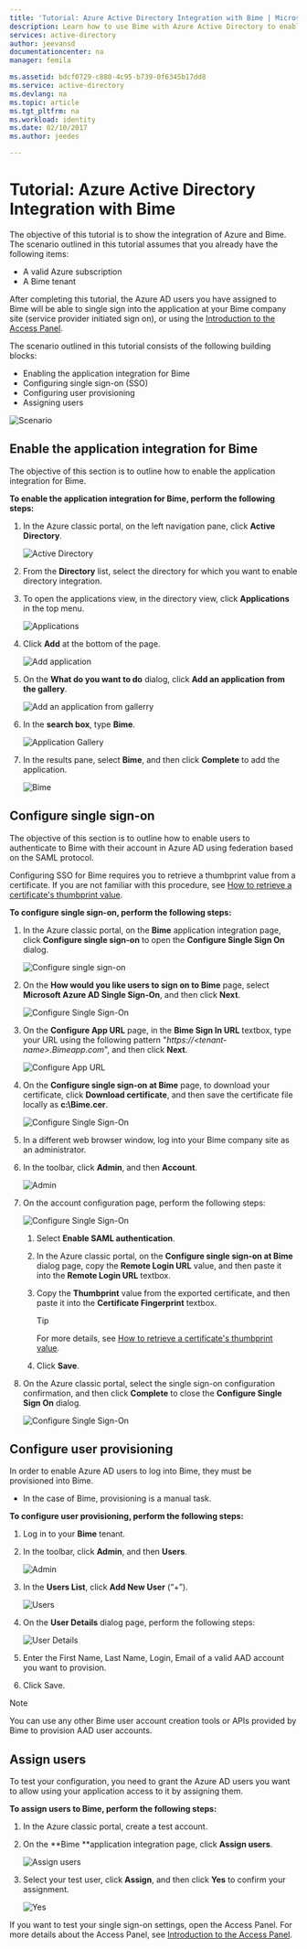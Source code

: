 ```yaml
---
title: 'Tutorial: Azure Active Directory Integration with Bime | Microsoft Docs'
description: Learn how to use Bime with Azure Active Directory to enable single sign-on, automated provisioning, and more!
services: active-directory
author: jeevansd
documentationcenter: na
manager: femila

ms.assetid: bdcf0729-c880-4c95-b739-0f6345b17dd8
ms.service: active-directory
ms.devlang: na
ms.topic: article
ms.tgt_pltfrm: na
ms.workload: identity
ms.date: 02/10/2017
ms.author: jeedes

---
```

# Tutorial: Azure Active Directory Integration with Bime
The objective of this tutorial is to show the integration of Azure and Bime.  
The scenario outlined in this tutorial assumes that you already have the following items:

* A valid Azure subscription
* A Bime tenant

After completing this tutorial, the Azure AD users you have assigned to Bime will be able to single sign into the application at your Bime company site (service provider initiated sign on), or using the [Introduction to the Access Panel](active-directory-saas-access-panel-introduction.md).

The scenario outlined in this tutorial consists of the following building blocks:

* Enabling the application integration for Bime
* Configuring single sign-on (SSO)
* Configuring user provisioning
* Assigning users

![Scenario](./media/active-directory-saas-bime-tutorial/IC775552.png "Scenario")

## Enable the application integration for Bime
The objective of this section is to outline how to enable the application integration for Bime.

**To enable the application integration for Bime, perform the following steps:**

1. In the Azure classic portal, on the left navigation pane, click **Active Directory**.
   
   ![Active Directory](./media/active-directory-saas-bime-tutorial/IC700993.png "Active Directory")
2. From the **Directory** list, select the directory for which you want to enable directory integration.
3. To open the applications view, in the directory view, click **Applications** in the top menu.
   
   ![Applications](./media/active-directory-saas-bime-tutorial/IC700994.png "Applications")
4. Click **Add** at the bottom of the page.
   
   ![Add application](./media/active-directory-saas-bime-tutorial/IC749321.png "Add application")
5. On the **What do you want to do** dialog, click **Add an application from the gallery**.
   
   ![Add an application from gallerry](./media/active-directory-saas-bime-tutorial/IC749322.png "Add an application from gallerry")
6. In the **search box**, type **Bime**.
   
   ![Application Gallery](./media/active-directory-saas-bime-tutorial/IC775553.png "Application Gallery")
7. In the results pane, select **Bime**, and then click **Complete** to add the application.
   
   ![Bime](./media/active-directory-saas-bime-tutorial/IC775554.png "Bime")
   
## Configure single sign-on

The objective of this section is to outline how to enable users to authenticate to Bime with their account in Azure AD using federation based on the SAML protocol.  

Configuring SSO for Bime requires you to retrieve a thumbprint value from a certificate. If you are not familiar with this procedure, see [How to retrieve a certificate's thumbprint value](http://youtu.be/YKQF266SAxI).

**To configure single sign-on, perform the following steps:**

1. In the Azure classic portal, on the **Bime** application integration page, click **Configure single sign-on** to open the **Configure Single Sign On** dialog.
   
   ![Configure single sign-on](./media/active-directory-saas-bime-tutorial/IC771709.png "Configure single sign-on")
2. On the **How would you like users to sign on to Bime** page, select **Microsoft Azure AD Single Sign-On**, and then click **Next**.
   
   ![Configure Single Sign-On](./media/active-directory-saas-bime-tutorial/IC775555.png "Configure Single Sign-On")
3. On the **Configure App URL** page, in the **Bime Sign In URL** textbox, type your URL using the following pattern "*https://\<tenant-name\>.Bimeapp.com*", and then click **Next**.
   
   ![Configure App URL](./media/active-directory-saas-bime-tutorial/IC775556.png "Configure App URL")
4. On the **Configure single sign-on at Bime** page, to download your certificate, click **Download certificate**, and then save the certificate file locally as **c:\\Bime.cer**.
   
   ![Configure Single Sign-On](./media/active-directory-saas-bime-tutorial/IC775557.png "Configure Single Sign-On")
5. In a different web browser window, log into your Bime company site as an administrator.
6. In the toolbar, click **Admin**, and then **Account**.
   
   ![Admin](./media/active-directory-saas-bime-tutorial/IC775558.png "Admin")
7. On the account configuration page, perform the following steps:
   
   ![Configure Single Sign-On](./media/active-directory-saas-bime-tutorial/IC775559.png "Configure Single Sign-On")
   
   1. Select **Enable SAML authentication**.
   2. In the Azure classic portal, on the **Configure single sign-on at Bime** dialog page, copy the **Remote Login URL** value, and then paste it into the **Remote Login URL** textbox.
   3. Copy the **Thumbprint** value from the exported certificate, and then paste it into the **Certificate Fingerprint** textbox.       
      
      >[!TIP]
      >For more details, see [How to retrieve a certificate's thumbprint value](http://youtu.be/YKQF266SAxI). 
      > 
   4. Click **Save**.
8. On the Azure classic portal, select the single sign-on configuration confirmation, and then click **Complete** to close the **Configure Single Sign On** dialog.
   
   ![Configure Single Sign-On](./media/active-directory-saas-bime-tutorial/IC775560.png "Configure Single Sign-On")
   
## Configure user provisioning

In order to enable Azure AD users to log into Bime, they must be provisioned into Bime.  

* In the case of Bime, provisioning is a manual task.

**To configure user provisioning, perform the following steps:**

1. Log in to your **Bime** tenant.
2. In the toolbar, click **Admin**, and then **Users**.
   
   ![Admin](./media/active-directory-saas-bime-tutorial/IC775561.png "Admin")
3. In the **Users List**, click **Add New User** (“+”).
   
   ![Users](./media/active-directory-saas-bime-tutorial/IC775562.png "Users")
4. On the **User Details** dialog page, perform the following steps:
   
   ![User Details](./media/active-directory-saas-bime-tutorial/IC775563.png "User Details")   
  1. Enter the First Name, Last Name, Login, Email of a valid AAD account you want to provision.
  2. Click Save.

>[!NOTE]
>You can use any other Bime user account creation tools or APIs provided by Bime to provision AAD user accounts.
>  

## Assign users
To test your configuration, you need to grant the Azure AD users you want to allow using your application access to it by assigning them.

**To assign users to Bime, perform the following steps:**

1. In the Azure classic portal, create a test account.
2. On the **Bime **application integration page, click **Assign users**.
   
   ![Assign users](./media/active-directory-saas-bime-tutorial/IC775564.png "Assign users")
3. Select your test user, click **Assign**, and then click **Yes** to confirm your assignment.
   
   ![Yes](./media/active-directory-saas-bime-tutorial/IC767830.png "Yes")

If you want to test your single sign-on settings, open the Access Panel. For more details about the Access Panel, see [Introduction to the Access Panel](active-directory-saas-access-panel-introduction.md).

